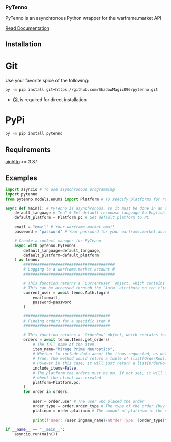 ### PyTenno
PyTenno is an asynchronous Python wrapper for the warframe.market API

[Read Documentation](https://pytenno.readthedocs.io/en/latest/index.html)

## Installation

# Git
Use your favorite spice of the following:

```bash
py -m pip install git+https://github.com/ShadowMagic896/pytenno.git
```

- [Git](https://git-scm.com/) is required for direct installation

# PyPi

```bash
py -m pip install pytenno
```

## Requirements

[aiohttp](https://aiohttp.readthedocs.io/en/stable/index.html) >= 3.8.1

## Examples
```python
import asyncio # To use asynchronous programming
import pytenno
from pytenno.models.enums import Platform # To specify platforms for requests

async def main(): # PyTenno is asynchronous, so it must be done in an asynchronous context
    default_language = "en" # Set default response language to English
    default_platform = Platform.pc # Set default platform to PC

    email = "email" # Your warframe.market email
    password = "password" # Your password for your warframe.market account

    # Create a context manager for PyTenno
    async with pytenno.PyTenno(
        default_language=default_language, 
        default_platform=default_platform
    ) as tenno:
        ########################################
        # Logging to a warframe.market account #
        ########################################

        # This function returns a `CurrentUser` object, which contains misc. information about the user account.
        # This can be accessed through the `Auth` attribute on the client.
        current_user = await tenno.Auth.login(
            email=email, 
            password=password
        )

        ######################################
        # Finding orders for a specific item #
        ######################################

        # This function returns a `OrderRow` object, which contains information about the order.
        orders = await tenno.Items.get_orders(
            # The full name of the item
            item_name="Mirage Prime Neuroptics", 
            # Whether to include data about the items requested, as well as the orders. If this were set to 
            # True, the method would return a tuple of (list[OrderRow], list[ItemFull]).
            # However in this case, it will just return a list[OrderRow].
            include_items=False,
            # The platform the orders must be on. If not set, it will use the default set
            # whent the client was created.
            platform=Platform.pc, 
        )
        for order in orders:
           
            user = order.user # The user who placed the order
            order_type = order.order_type # The type of the order (buy or sell)
            platinum = order.platinum # The amount of platinum in the order

            print(f"User: {user.ingame_name}\nOrder Type: {order_type}\nPlatinum: {platinum}\n")
    
if __name__ == "__main__":
    asyncio.run(main())
```